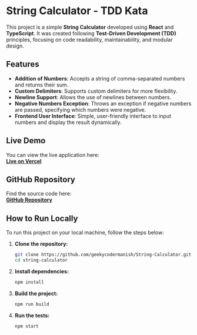 # String Calculator - TDD Kata

This project is a simple **String Calculator** developed using **React** and **TypeScript**. It was created following **Test-Driven Development (TDD)** principles, focusing on code readability, maintainability, and modular design.

## Features

- **Addition of Numbers**: Accepts a string of comma-separated numbers and returns their sum.
- **Custom Delimiters**: Supports custom delimiters for more flexibility.
- **Newline Support**: Allows the use of newlines between numbers.
- **Negative Numbers Exception**: Throws an exception if negative numbers are passed, specifying which numbers were negative.
- **Frontend User Interface**: Simple, user-friendly interface to input numbers and display the result dynamically.

## Live Demo

You can view the live application here:  
**[Live on Vercel](https://string-calculator-lemon.vercel.app/)**

## GitHub Repository

Find the source code here:  
**[GitHub Repository](https://github.com/geekycodermanish/String-Calculator/tree/main)**

## How to Run Locally

To run this project on your local machine, follow the steps below:

1. **Clone the repository:**

   ```bash
   git clone https://github.com/geekycodermanish/String-Calculator.git
   cd string-calculator


1. **Install dependencies:**

    ```bash
    npm install
    ```

1. **Build the project:**

    ```bash
    npm run build
    ```

1. **Run the tests:**

    ```bash
    npm start
    ```
